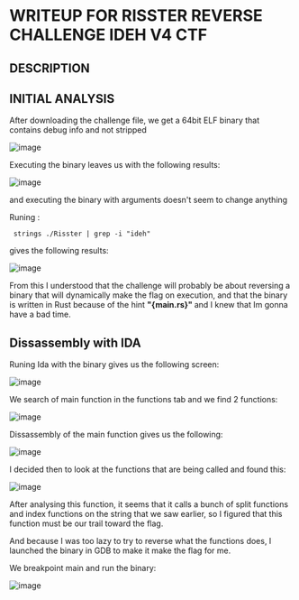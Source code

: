 # WRITEUP FOR RISSTER REVERSE CHALLENGE IDEH V4 CTF

## DESCRIPTION




## INITIAL ANALYSIS

After downloading the challenge file, we get a 64bit ELF binary that contains debug info and not stripped

![image](https://user-images.githubusercontent.com/61362146/222203357-4c881206-f7fa-4068-a529-90d3d6a3836c.png)

Executing the binary leaves us with the following results:

![image](https://user-images.githubusercontent.com/61362146/222203566-a2394010-8930-46ed-a870-44fc04bb9c04.png)

and executing the binary with arguments doesn't seem to change anything

Runing : <pre><code> strings ./Risster | grep -i "ideh" </pre></code> gives the following results:

![image](https://user-images.githubusercontent.com/61362146/222203970-5db8faa7-7da2-4fbf-b31f-5c15dcfc854f.png)

From this I understood that the challenge will probably be about reversing a binary that will dynamically make the flag on execution, and that the binary is written in Rust because of the hint <strong> "{main.rs}" </strong> and I knew that Im gonna have a bad time.

## Dissassembly with IDA

Runing Ida with the binary gives us the following screen:

![image](https://user-images.githubusercontent.com/61362146/222204720-0d11e088-db56-4d9a-86a2-4d16b687d053.png)

We search of main function in the functions tab and we find 2 functions:

![image](https://user-images.githubusercontent.com/61362146/222204911-fb3e7498-0650-402e-bfad-69bc1f2dd93e.png)

Dissassembly of the <stong> main </strong>function gives us the following:
  
![image](https://user-images.githubusercontent.com/61362146/222205250-05e49c94-3071-489d-bfe6-6b29bb34d473.png)

I decided then to look at the functions that are being called and found this:

![image](https://user-images.githubusercontent.com/61362146/222206249-e2c21f56-8519-4d4f-b7a2-c5d72c71f24a.png)

After analysing this function, it seems that it calls a bunch of split functions and index functions on the string that we saw earlier, so I figured that this function must be our trail toward the flag.

And because I was too lazy to try to reverse what the functions does, I launched the binary in GDB to make it make the flag for me.

We breakpoint main and run the binary:

![image](https://user-images.githubusercontent.com/61362146/222207547-193faa25-5051-4783-81c2-8632dcb59659.png)




